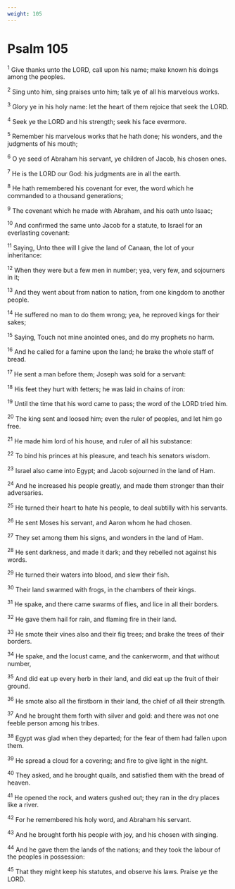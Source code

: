 ```yaml
---
weight: 105
---
```


# Psalm 105

<sup>1</sup> Give thanks unto the LORD, call upon his name; make known his doings among the peoples. 

<sup>2</sup> Sing unto him, sing praises unto him; talk ye of all his marvelous works. 

<sup>3</sup> Glory ye in his holy name: let the heart of them rejoice that seek the LORD. 

<sup>4</sup> Seek ye the LORD and his strength; seek his face evermore. 

<sup>5</sup> Remember his marvelous works that he hath done; his wonders, and the judgments of his mouth; 

<sup>6</sup> O ye seed of Abraham his servant, ye children of Jacob, his chosen ones. 

<sup>7</sup> He is the LORD our God: his judgments are in all the earth. 

<sup>8</sup> He hath remembered his covenant for ever, the word which he commanded to a thousand generations; 

<sup>9</sup> The covenant which he made with Abraham, and his oath unto Isaac; 

<sup>10</sup> And confirmed the same unto Jacob for a statute, to Israel for an everlasting covenant: 

<sup>11</sup> Saying, Unto thee will I give the land of Canaan, the lot of your inheritance: 

<sup>12</sup> When they were but a few men in number; yea, very few, and sojourners in it; 

<sup>13</sup> And they went about from nation to nation, from one kingdom to another people. 

<sup>14</sup> He suffered no man to do them wrong; yea, he reproved kings for their sakes; 

<sup>15</sup> Saying, Touch not mine anointed ones, and do my prophets no harm. 

<sup>16</sup> And he called for a famine upon the land; he brake the whole staff of bread. 

<sup>17</sup> He sent a man before them; Joseph was sold for a servant: 

<sup>18</sup> His feet they hurt with fetters; he was laid in chains of iron: 

<sup>19</sup> Until the time that his word came to pass; the word of the LORD tried him. 

<sup>20</sup> The king sent and loosed him; even the ruler of peoples, and let him go free. 

<sup>21</sup> He made him lord of his house, and ruler of all his substance: 

<sup>22</sup> To bind his princes at his pleasure, and teach his senators wisdom. 

<sup>23</sup> Israel also came into Egypt; and Jacob sojourned in the land of Ham. 

<sup>24</sup> And he increased his people greatly, and made them stronger than their adversaries. 

<sup>25</sup> He turned their heart to hate his people, to deal subtilly with his servants. 

<sup>26</sup> He sent Moses his servant, and Aaron whom he had chosen. 

<sup>27</sup> They set among them his signs, and wonders in the land of Ham. 

<sup>28</sup> He sent darkness, and made it dark; and they rebelled not against his words. 

<sup>29</sup> He turned their waters into blood, and slew their fish. 

<sup>30</sup> Their land swarmed with frogs, in the chambers of their kings. 

<sup>31</sup> He spake, and there came swarms of flies, and lice in all their borders. 

<sup>32</sup> He gave them hail for rain, and flaming fire in their land. 

<sup>33</sup> He smote their vines also and their fig trees; and brake the trees of their borders. 

<sup>34</sup> He spake, and the locust came, and the cankerworm, and that without number, 

<sup>35</sup> And did eat up every herb in their land, and did eat up the fruit of their ground. 

<sup>36</sup> He smote also all the firstborn in their land, the chief of all their strength. 

<sup>37</sup> And he brought them forth with silver and gold: and there was not one feeble person among his tribes. 

<sup>38</sup> Egypt was glad when they departed; for the fear of them had fallen upon them. 

<sup>39</sup> He spread a cloud for a covering; and fire to give light in the night. 

<sup>40</sup> They asked, and he brought quails, and satisfied them with the bread of heaven. 

<sup>41</sup> He opened the rock, and waters gushed out; they ran in the dry places like a river. 

<sup>42</sup> For he remembered his holy word, and Abraham his servant. 

<sup>43</sup> And he brought forth his people with joy, and his chosen with singing. 

<sup>44</sup> And he gave them the lands of the nations; and they took the labour of the peoples in possession: 

<sup>45</sup> That they might keep his statutes, and observe his laws. Praise ye the LORD. 


